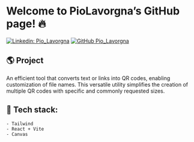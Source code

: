 # Welcome to PioLavorgna’s GitHub page! 🔥

[![Linkedin: Pio_Lavorgna](https://img.shields.io/badge/-Pio_Lavorgna-blue?style=flat-square&logo=Linkedin&logoColor=white&link=https://www.linkedin.com/in/piolavorgna/)](https://www.linkedin.com/in/piolavorgna/)
[![GitHub Pio_Lavorgna](https://img.shields.io/github/followers/PioLavorgna?label=follow&style=social)](https://github.com/PioLavorgna)

## 🌎 Project

An efficient tool that converts text or links into QR codes, enabling customization of file names. This versatile utility simplifies the creation of multiple QR codes with specific and commonly requested sizes.

## 🔧 Tech stack:
	
	- Tailwind
	- React + Vite
	- Canvas